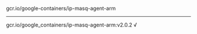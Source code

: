 gcr.io/google-containers/ip-masq-agent-arm 

----
gcr.io/google_containers/ip-masq-agent-arm:v2.0.2 √

